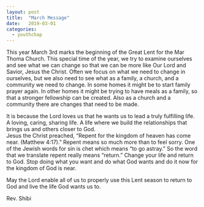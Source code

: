 ```yaml
---
layout: post
title:  "March Message"
date:   2019-03-01
categories: 
  - youthchap
---
```


This year March 3rd marks the beginning of the Great Lent for the Mar Thoma Church.  This special time of the year, we try to examine ourselves and see what we can change so that we can be more like Our Lord and Savior, Jesus the Christ.  Often we focus on what we need to change in ourselves, but we also need to see what as a family, a church, and a community we need to change.   In some homes it might be to start family prayer again.  In other homes it might be trying to have meals as a family, so that a stronger fellowship can be created.  Also as a church and a community there are changes that need to be made.


It is because the Lord loves us that he wants us to lead a truly fulfilling life.  A loving, caring, sharing life.  A life where we build the relationships that brings us and others closer to God.   
Jesus the Christ preached, “Repent for the kingdom of heaven has come near. (Matthew 4:17).”  Repent means so much more than to feel sorry.  One of the Jewish words for sin is chet which means “to go astray.”  So the word that we translate repent really means “return.”  Change your life and return to God.  Stop doing what you want and do what God wants and do it now for the kingdom of God is near.


May the Lord enable all of us to properly use this Lent season to return to God and live the life God wants us to.


Rev. Shibi
